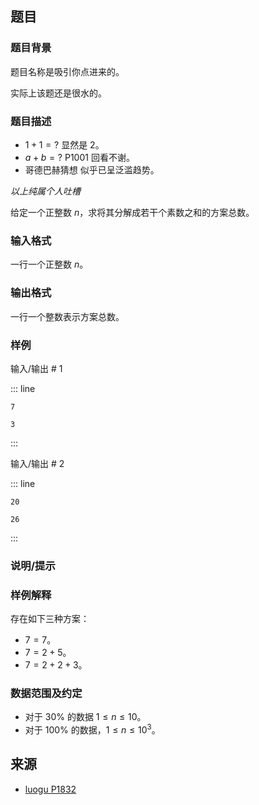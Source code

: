 ## 题目


### 题目背景 
题目名称是吸引你点进来的。

实际上该题还是很水的。




### 题目描述

- $1+1=?$ 显然是 $2$。
- $a+b=?$ P1001 回看不谢。
- 哥德巴赫猜想 似乎已呈泛滥趋势。

_以上纯属个人吐槽_

给定一个正整数 $n$，求将其分解成若干个素数之和的方案总数。





### 输入格式
一行一个正整数 $n$。




### 输出格式

一行一个整数表示方案总数。



### 样例


输入/输出 # 1

::: line
```
7
```

```
3
```
:::

输入/输出 # 2

::: line
```
20
```

```
26
```
:::





### 说明/提示
### 样例解释

存在如下三种方案：

- $7=7$。
- $7=2+5$。
- $7=2+2+3$。

### 数据范围及约定

- 对于 $30\%$ 的数据 $1\le n\le 10$。
- 对于 $100\%$ 的数据，$1\le n\le 10^3$。



## 来源

- [luogu P1832](https://www.luogu.com.cn/problem/P1832)
